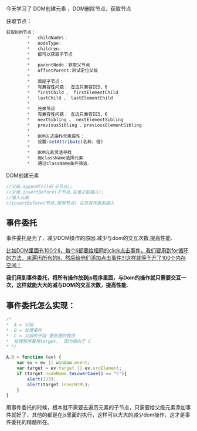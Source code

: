 今天学习了 DOM创建元素 ，DOM删除节点、获取节点

获取节点：

```js
获取DOM节点：
        *   childNodes：
        *   nodeType:
        *   children:
        *   都可以获取子节点
        *
        *   parentNode：获取父节点
        *   offsetParent:测试定位父级
        *
        *   首尾子节点：
        *   有兼容性问题： 左边只兼容IE5、6
        *   firstChild 、 firstElementChild
        *   lastChild 、 lastElementChild
        *
        *   兄弟节点
        *   有兼容性问题： 左边只兼容IE5、6
        *   nextSibling 、 nextElementSibling
        *   previousSibling 、previousElementSibling
        *
        *   DOM方式操作元素属性：
        *   设置:setAttribute(名称、值)
        *
        *   DOM元素灵活寻找
        *   用className选择元素
        *   通过className条件筛选.
```

DOM创建元素

```js
//父级.appendChild(子节点);
//父级.insertBefore(子节点,在谁之前插入);
//插入元素
//insertBefore(节点,原有节点) 在已有元素前插入
```

## 事件委托

事件委托是为了，减少DOM操作的原因.减少与dom的交互次数,提高性能.

<u>比如DOM里面有100个li，每个li都要给相同的click点击事件，我们要用到for循环的方法，来遍历所有的li，然后给他们添加点击事件!!!这样就等于开了100个内存空间！</u>

**我们用到事件委托，将所有操作放到js程序里面，与Dom的操作就只需要交互一次，这样就能大大的减与DOM的交互次数，提高性能.**

## 事件委托怎么实现：

```js
/*
*  A = 父级
*  B = 处理事件
*  C = 父级的子级 要处理的程序
*  处理程序要用target.  因为指向了 C
* */

A.B = function (ev) {
    var ev = ev || window.event;
    var target = ev.target || ev.srcElement;
    if (target.nodeName.toLowerCase() == "C"){
        alert(123);
        alert(target.innerHTML);
    }
}
```

用事件委托的时候，根本就不需要去遍历元素的子节点，只需要给父级元素添加事件就好了，其他的都是在js里面的执行，这样可以大大的减少dom操作，这才是事件委托的精髓所在。